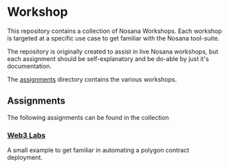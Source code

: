 # Workshop

This repository contains a collection of Nosana Workshops.
Each workshop is targeted at a specific use case to get familiar with the Nosana tool-suite.

The repository is originally created to assist in live Nosana workshops,
but each assignment should be self-explanatory and be do-able by just it's documentation. 

The [assignments](./assignments) directory contains the various workshops.

## Assignments

The following assignments can be found in the collection

### [Web3 Labs](./assignments/web3-labs)

A small example to get familiar in automating a polygon contract deployment. 

 
